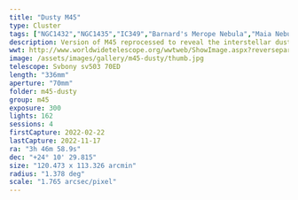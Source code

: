 ```yaml
---
title: "Dusty M45"
type: Cluster
tags: ["NGC1432","NGC1435","IC349","Barnard's Merope Nebula","Maia Nebula","Merope Nebula","The star Alcyone (η Tau)","25 Tau","The star Celaeno (16 Tau)","The star Electra (17 Tau)","The star Taygeta (q Tau)","19 Tau","The star Asterope","Sterope I (21 Tau)","The star Merope (23 Tau)","The star Atlas (27 Tau)","The star Pleione (28 Tau)","The star Sterope II (22 Tau)","The star 18 Tau"]
description: Version of M45 reprocessed to reveal the interstellar dust.
wwt: http://www.worldwidetelescope.org/wwtweb/ShowImage.aspx?reverseparity=False&scale=1.764741&name=m45-dusty.jpg&imageurl=https://deepskyworkflows.com/assets/images/gallery/m45-dusty/m45-dusty.jpg&credits=Jeremy+Likness+at+DeepSkyWorkflows.com&creditsUrl=https://deepskyworkflows.com/&ra=56.947867&dec=23.572181&x=3055.3&y=2726.2&rotation=34.51&thumb=https://deepskyworkflows.com/assets/images/gallery/m45-dusty/thumb.jpg
image: /assets/images/gallery/m45-dusty/thumb.jpg
telescope: Svbony sv503 70ED
length: "336mm"
aperture: "70mm"
folder: m45-dusty
group: m45
exposure: 300
lights: 162
sessions: 4
firstCapture: 2022-02-22
lastCapture: 2022-11-17
ra: "3h 46m 58.9s"
dec: "+24° 10' 29.815"
size: "120.473 x 113.326 arcmin"
radius: "1.378 deg"
scale: "1.765 arcsec/pixel"
---
```

